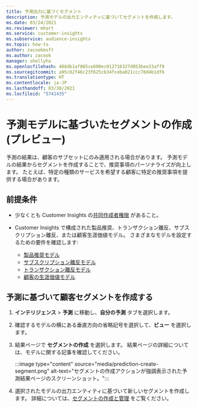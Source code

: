 ```yaml
---
title: 予測出力に基づくセグメント
description: 予測モデルの出力エンティティに基づいてセグメントを作成します。
ms.date: 03/24/2021
ms.reviewer: mhart
ms.service: customer-insights
ms.subservice: audience-insights
ms.topic: how-to
author: zacookmsft
ms.author: zacook
manager: shellyha
ms.openlocfilehash: 488db1af865ce600ec012716327d053bee33aff8
ms.sourcegitcommit: a95c82f46c23f625cb34fceba021ccc70d4b1df6
ms.translationtype: HT
ms.contentlocale: ja-JP
ms.lasthandoff: 03/30/2021
ms.locfileid: "5741435"
---
```

# <a name="create-a-segment-based-on-a-prediction-model-preview"></a>予測モデルに基づいたセグメントの作成 (プレビュー)

予測の結果は、顧客のサブセットにのみ適用される場合があります。 予測モデルの結果からセグメントを作成することで、推奨事項のパーソナライズが向上します。 たとえば、特定の種類のサービスを希望する顧客に特定の推奨事項を提供する場合があります。 

## <a name="prerequisites"></a>前提条件

- 少なくとも Customer Insights の[共同作成者権限](permissions.md) があること。

- Customer Insights で構成された製品推奨、トランザクション離反、サブスクリプション離反、または顧客生涯価値モデル。 さまざまなモデルを設定するための要件を確認します:

  - [製品推奨モデル](predict-product-recommendation.md)
  - [サブスクリプション離反モデル](predict-subscription-churn.md)
  - [トランザクション離反モデル](predict-transactional-churn.md)
  - [顧客の生涯価値モデル](predict-customer-lifetime-value.md)

## <a name="create-a-customer-segment-based-on-predictions"></a>予測に基づいて顧客セグメントを作成する

1. **インテリジェンス** > **予測** に移動し、**自分の予測** タブを選択します。

1. 確認するモデルの横にある垂直方向の省略記号を選択して、**ビュー** を選択します。

1. 結果ページで **セグメントの作成** を選択します。 結果ページの詳細については、モデルに関する記事を確認してください。

   :::image type="content" source="media/prediction-create-segment.png" alt-text="セグメントの作成アクションが強調表示された予測結果ページのスクリーンショット。":::

1. 選択されたモデルの出力エンティティに基づいて新しいセグメントを作成します。 詳細については、[セグメントの作成と管理](segments.md) をご覧ください。
